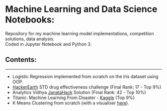 # Machine Learning and Data Science Notebooks:

Repository for my machine learning model implementations, competition solutions, data analysis. <br>
Coded in Jupyter Notebook and Python 3.

## Contents:
---
* Logistic Regression implemented from scratch on the Iris dataset using OOP.
* [HackerEarth](https://www.hackerearth.com/challenges/competitive/hackerearth-machine-learning-challenge-std-drug-effectiveness/) STD drug effectiveness challenge (Final Rank: 17 - Top 9%)
* Analytics Vidhya [JanataHack](https://datahack.analyticsvidhya.com/contest/janatahack-e-commerce-analytics-ml-hackathon/#About) Solution (Final Rank: 42 - Top 10%)
* Titanic: Machine Learning From Disaster - [Kaggle](https://www.kaggle.com/c/titanic) (Top 9%)
* K Means Clustering from scratch (with a visualiser [here](https://github.com/sid-sr/k-means-visualiser)).
